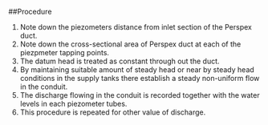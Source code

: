 ##Procedure

1.	Note down the piezometers distance from inlet section of the Perspex duct.
2.	Note down the cross-sectional area of Perspex duct at each of the piezpmeter tapping points.
3.	The datum head is treated as constant through out the duct.
4.	By maintaining suitable amount of steady head or near by steady head conditions in the supply tanks there establish a steady non-uniform flow in the conduit.
5.	The discharge flowing in the conduit is recorded together with the water levels in each piezometer tubes.
6.	This procedure is repeated for other value of discharge.  
